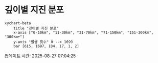 # 깊이별 지진 분포

```mermaid
xychart-beta
    title "깊이별 지진 분포"
    x-axis ["0-10km", "11-30km", "31-70km", "71-150km", "151-300km", "300km+"]
    y-axis "발생 횟수" 0 --> 1699
    bar [615, 1697, 104, 17, 1, 2]
```

업데이트 시간: 2025-08-27 07:04:25
